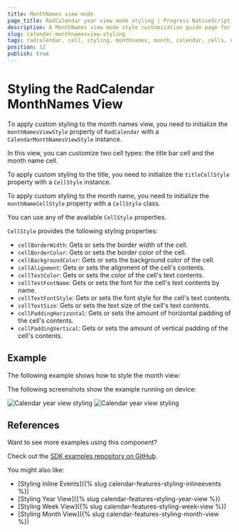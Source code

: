 ```yaml
---
title: MonthNames view mode
page_title: RadCalendar year view mode styling | Progress NativeScript UI Documentation
description: A MonthNames view mode style customization guide page for RadCalendar for NativeScript.
slug: calendar-monthnamesview-styling
tags: radcalendar, cell, styling, monthnames, month, calendar, cells, nativescript, professional, ui
position: 12
publish: true
---
```


# Styling the RadCalendar MonthNames View

Тo apply custom styling to the month names view, you need to initialize the `monthNamesViewStyle` property of `RadCalendar` with a `CalendarMonthNamesViewStyle` instance.

In this view, you can customize two cell types: the title bar cell and the month name cell.

To apply custom styling to the title, you need to initialize the `titleCellStyle` property with a `CellStyle` instance.

To apply custom styling to the month name, you need to initialize the `monthNameCellStyle` property with a `CellStyle` class.

You can use any of the available `CellStyle` properties.

`CellStyle` provides the following styling properties:

* `cellBorderWidth`: Gets or sets the border width of the cell.
* `cellBorderColor`: Gets or sets the border color of the cell.
* `cellBackgroundColor`: Gets or sets the background color of the cell.
* `cellAlignment`: Gets or sets the alignment of the cell's contents.
* `cellTextColor`: Gets or sets the color of the cell's text contents.
* `cellTextFontName`: Gets or sets the font for the cell's text contents by name.
* `cellTextFontStyle`: Gets or sets the font style for the cell's text contents.
* `cellTextSize`: Gets or sets the text size of the cell's text contents.
* `cellPaddingHorizontal`: Gets or sets the amount of horizontal padding of the cell's contents.
* `cellPaddingVertical`: Gets or sets the amount of vertical padding of the cell's contents. 

## Example

The following example shows how to style the month view:

<snippet id='calendar-monthnamesview-styling'/>

The following screenshots show the example running on device:

![Calendar year view styling](../../../img/ns_ui/calendar_styling_month_names_ios.png "iOS")      ![Calendar year view styling](../../../img/ns_ui/calendar_styling_month_names_android.png "Android")

## References

Want to see more examples using this component?

Check out the [SDK examples repository on GitHub](https://github.com/telerik/nativescript-ui-samples/tree/master/calendar/app/calendar/cell-styling).

You might also like:

* [Styling Inline Events]({% slug calendar-features-styling-inlineevents %})
* [Styling Year View]({% slug calendar-features-styling-year-view %})
* [Styling Week View]({% slug calendar-features-styling-week-view %})
* [Styling Month View]({% slug calendar-features-styling-month-view %})